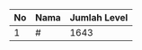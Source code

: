 | No | Nama            | Jumlah Level |
|----|-----------------|--------------|
| 1  | #    |    1643        |
